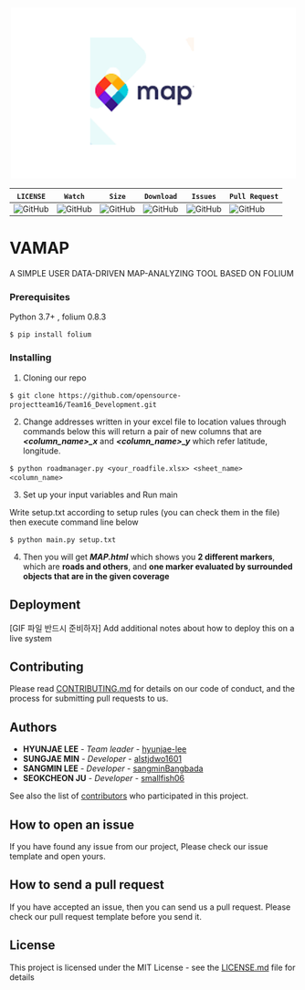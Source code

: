 <p align="center">
  <img width="500" height="300" src="./static/readme_logo.png">
</p>

| **`LICENSE`** | **`Watch`** | **`Size`** |**`Download`**|**`Issues`**|**`Pull Request`**|
|-----------------|-----------------|-----------------|-----------------|-----------------|-----------------|
|![GitHub](https://img.shields.io/github/license/opensource-projectteam16/Vamap.svg) |![GitHub](https://img.shields.io/github/watchers/opensource-projectteam16/Vamap.svg?label=Watch&style=social)|![GitHub](https://img.shields.io/github/repo-size/opensource-projectteam16/Vamap.svg)|![GitHub](https://img.shields.io/github/downloads/opensource-projectteam16/Vamap/total.svg)|![GitHub](https://img.shields.io/github/issues/opensource-projectteam16/Vamap.svg)|![GitHub](https://img.shields.io/github/issues-pr/opensource-projectteam16/Vamap.svg)


# VAMAP

A SIMPLE USER DATA-DRIVEN MAP-ANALYZING TOOL BASED ON FOLIUM

### Prerequisites

Python 3.7+ , folium 0.8.3

```
$ pip install folium
```

### Installing

1. Cloning our repo

```
$ git clone https://github.com/opensource-projectteam16/Team16_Development.git
```

2. Change addresses written in your excel file to location values through commands below
this will return a pair of new columns that are ***<column_name>_x***  and ***<column_name>_y*** which refer latitude, longitude.

```
$ python roadmanager.py <your_roadfile.xlsx> <sheet_name> <column_name> 
```

3. Set up your input variables and Run main

Write setup.txt according to setup rules (you can check them in the file)
then execute command line below

```
$ python main.py setup.txt
```

4. Then you will get ***MAP.html*** which shows you **2 different markers**, which are **roads and others**, and **one marker evaluated by surrounded objects that are in the given coverage** 

## Deployment

[GIF 파일 반드시 준비하자]
Add additional notes about how to deploy this on a live system

## Contributing

Please read [CONTRIBUTING.md](https://github.com/opensource-projectteam16/Vamap/blob/master/CONTRIBUTING.md) for details on our code of conduct, and the process for submitting pull requests to us.

## Authors

* **HYUNJAE LEE** - *Team leader* - [hyunjae-lee](https://github.com/hyunjae-lee)
* **SUNGJAE MIN** - *Developer* - [alstjdwo1601](https://github.com/alstjdwo1601)
* **SANGMIN LEE** - *Developer* - [sangminBangbada](https://github.com/sangminBangbada)
* **SEOKCHEON JU** - *Developer* - [smallfish06](https://github.com/smallfish06)

See also the list of [contributors](https://github.com/opensource-projectteam16/Vamap/blob/master/Contributor.md) who participated in this project.

## How to open an issue
If you have found any issue from our project, Please check our issue template and open yours.

## How to send a pull request
If you have accepted an issue, then you can send us a pull request. Please check our pull request template before you send it.

## License

This project is licensed under the MIT License - see the [LICENSE.md](https://github.com/opensource-projectteam16/Vamap/blob/master/LICENSE.md) file for details

